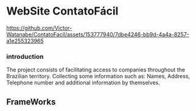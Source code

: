 # WebSite ContatoFácil #

https://github.com/Victor-Watanabe/ContatoFacil/assets/153777940/7dbe4246-bb9d-4a4a-8257-a1e255323965

### introduction ###
The project consists of facilitating access to companies throughout the Brazilian territory. Collecting some information such as: Names, Address, Telephone number and additional information by themselves.

## FrameWorks ##


